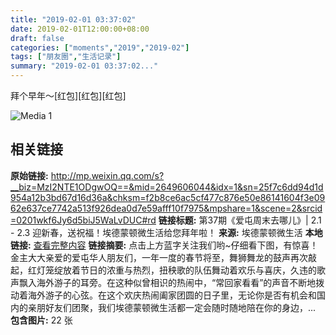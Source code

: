 ```yaml
---
title: "2019-02-01 03:37:02"
date: 2019-02-01T12:00:00+08:00
draft: false
categories: ["moments","2019","2019-02"]
tags: ["朋友圈","生活记录"]
summary: "2019-02-01 03:37:02..."
---
```


拜个早年～[红包][红包][红包]

![Media 1](/Moments/photos/2019-02-01/201902010337020.jpg)

## 相关链接

**原始链接:** http://mp.weixin.qq.com/s?__biz=MzI2NTE1ODgwOQ==&mid=2649606044&idx=1&sn=25f7c6dd94d1d954a12b3bd67d16d36a&chksm=f2b8ce6ac5cf477c876e50e86141604f3e0962e637ce7742a513f926dea0d7e59afff10f7975&mpshare=1&scene=2&srcid=0201wkf6Jy6d5biJ5WaLvDUC#rd
**链接标题:** 第37期《爱屯周末去哪儿》| 2.1 - 2.3  迎新春，送祝福！埃德蒙顿微生活给您拜年啦！
**来源:** 埃德蒙顿微生活
**本地链接:** [查看完整内容](/link_content/2019/02/2019-02-01-2/link_content/)
**链接摘要:** 点击上方蓝字关注我们哟~仔细看下图，有惊喜！金主大大亲爱的爱屯华人朋友们，一年一度的春节将至，舞狮舞龙的鼓声再次敲起，红灯笼绽放着节日的浓重与热烈，扭秧歌的队伍舞动着欢乐与喜庆，久违的歌声飘入海外游子的耳旁。在这种似曾相识的热闹中，“常回家看看”的声音不断地拨动着海外游子的心弦。在这个欢庆热闹阖家团圆的日子里，无论你是否有机会和国内的亲朋好友们团聚，我们埃德蒙顿微生活都一定会随时随地陪在你的身边，...
**包含图片:** 22 张

